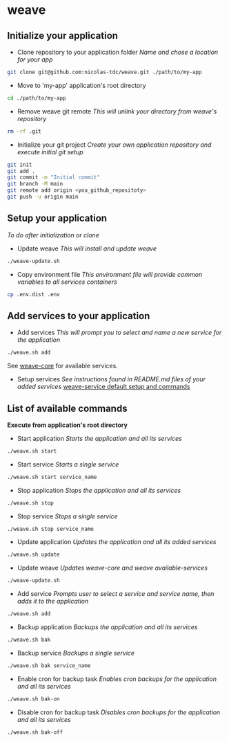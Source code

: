# weave

## Initialize your application

- Clone repository to your application folder
*Name and chose a location for your app*
```bash
git clone git@github.com:nicolas-tdc/weave.git ./path/to/my-app
```

- Move to 'my-app' application's root directory
```bash
cd ./path/to/my-app
```

- Remove weave git remote
*This will unlink your directory from weave's repository*
```bash
rm -rf .git
```

- Initialize your git project
*Create your own application repository and execute initial git setup*
```bash
git init
git add .
git commit -m "Initial commit"
git branch -M main
git remote add origin <you_github_repositoty>
git push -u origin main
```

## Setup your application
*To do after initialization or clone*

- Update weave
*This will install and update weave*
```bash
./weave-update.sh
```

- Copy environment file
*This environment file will provide common variables to all services containers*
```bash
cp .env.dist .env
```

## Add services to your application

- Add services
*This will prompt you to select and name a new service for the application*
```bash
./weave.sh add
```
See [weave-core](https://github.com/nicolas-tdc/weave-core) for available services.

- Setup services
*See instructions found in README.md files of your added services*
[weave-service default setup and commands](./weave/default-service/README.md)

## List of available commands
**Execute from application's root directory**

- Start application
*Starts the application and all its services*
```bash
./weave.sh start
```

- Start service
*Starts a single service*
```bash
./weave.sh start service_name
```

- Stop application
*Stops the application and all its services*
```bash
./weave.sh stop
```

- Stop service
*Stops a single service*
```bash
./weave.sh stop service_name
```

- Update application
*Updates the application and all its added services*
```bash
./weave.sh update
```

- Update weave
*Updates weave-core and weave available-services*
```bash
./weave-update.sh
```

- Add service
*Prompts user to select a service and service name, then adds it to the application*
```bash
./weave.sh add
```

- Backup application
*Backups the application and all its services*
```bash
./weave.sh bak
```

- Backup service
*Backups a single service*
```bash
./weave.sh bak service_name
```

- Enable cron for backup task
*Enables cron backups for the application and all its services*
```bash
./weave.sh bak-on
```

- Disable cron for backup task
*Disables cron backups for the application and all its services*
```bash
./weave.sh bak-off
```

